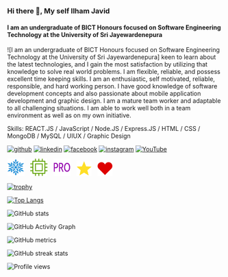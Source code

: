### Hi there 👋, My self Ilham Javid
#### I am an undergraduate of BICT Honours focused on Software Engineering Technology at the University of Sri Jayewardenepura
![I am an undergraduate of BICT Honours focused on Software Engineering Technology at the University of Sri Jayewardenepura]
keen to learn about the latest technologies, and I gain the most satisfaction by utilizing that knowledge to solve real world problems. I am flexible, reliable, and possess excellent time keeping skills.  I am an enthusiastic, self motivated, reliable, responsible, and hard working person. I have good knowledge of software development concepts and also passionate about mobile application development and graphic design. I am a mature team worker and adaptable to all challenging situations. I am able to work well both in a team environment as well as on my own initiative.

Skills: REACT.JS / JavaScript / Node.JS / Express.JS / HTML / CSS / MongoDB / MySQL / UIUX / Graphic Design



[<img src='https://cdn.jsdelivr.net/npm/simple-icons@3.0.1/icons/github.svg' alt='github' height='40'>](https://github.com/ilham-javid)  [<img src='https://cdn.jsdelivr.net/npm/simple-icons@3.0.1/icons/linkedin.svg' alt='linkedin' height='40'>](https://www.linkedin.com/in/ilham-javid/)  [<img src='https://cdn.jsdelivr.net/npm/simple-icons@3.0.1/icons/facebook.svg' alt='facebook' height='40'>](https://www.facebook.com/@ilhamjavid)  [<img src='https://cdn.jsdelivr.net/npm/simple-icons@3.0.1/icons/instagram.svg' alt='instagram' height='40'>](https://www.instagram.com/ilham.javid/)  [<img src='https://cdn.jsdelivr.net/npm/simple-icons@3.0.1/icons/youtube.svg' alt='YouTube' height='40'>](https://www.youtube.com/channel/@androidgurusinhala)  

<a href='https://archiveprogram.github.com/'><img src='https://raw.githubusercontent.com/acervenky/animated-github-badges/master/assets/acbadge.gif' width='40' height='40'></a> <a href='https://docs.github.com/en/developers'><img src='https://raw.githubusercontent.com/acervenky/animated-github-badges/master/assets/devbadge.gif' width='40' height='40'></a> <a href='https://github.com/pricing'><img src='https://raw.githubusercontent.com/acervenky/animated-github-badges/master/assets/pro.gif' width='40' height='40'></a> <a href='https://stars.github.com/'><img src='https://raw.githubusercontent.com/acervenky/animated-github-badges/master/assets/starbadge.gif' width='35' height='35'></a> <a href='https://docs.github.com/en/github/supporting-the-open-source-community-with-github-sponsors'><img src='https://raw.githubusercontent.com/acervenky/animated-github-badges/master/assets/sponsorbadge.gif' width='35' height='35'></a> 

[![trophy](https://github-profile-trophy.vercel.app/?username=ilham-javid)](https://github.com/ryo-ma/github-profile-trophy)

[![Top Langs](https://github-readme-stats.vercel.app/api/top-langs/?username=ilham-javid)](https://github.com/anuraghazra/github-readme-stats)

![GitHub stats](https://github-readme-stats.vercel.app/api?username=ilham-javid&show_icons=true)  

![GitHub Activity Graph](https://activity-graph.herokuapp.com/graph?username=ilham-javid)  

![GitHub metrics](https://metrics.lecoq.io/ilham-javid)  

![GitHub streak stats](https://streak-stats.demolab.com/?user=ilham-javid)  

![Profile views](https://gpvc.arturio.dev/ilham-javid)  
